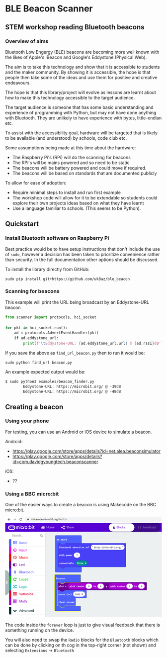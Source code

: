# BLE Beacon Scanner
## STEM workshop reading Bluetooth beacons
### Overview of aims
Bluetooth Low Engergy (BLE) beacons are becoming more well known with the likes
of Apple's iBeacon and Google's Eddystone (Physical Web).

The aim is to take this technology and show that it is accessible to students
and the maker community. By showing it is accessible, the hope is that people then
take some of the ideas and use them for positive and creative endeavours.

The hope is that this library/project will evolve as lessons are learnt about
how to make this technology accessible to the target audience.

The target audience is someone that has some basic understanding and
experience of programming with Python, but may not have done anything with
Bluetooth. They are unlikely to have experience with bytes, little-endian etc.

To assist with the accessibility goal, hardware will be targeted that is likely
to be available (and understood) by schools, code club etc.

Some assumptions being made at this time about the hardware:
* The Raspberry Pi's (RPi) will do the scanning for beacons
* The RPi's will be mains powered and so need to be static
* The beacons will be battery powered and could move if required.
* The beacons will be based on standards that are documented publicly

To allow for ease of adoption:
* Require minimal steps to install and run first example
* The workshop code will allow for it to be extendable so students
 could explore their own projects ideas based on what they have learnt
* Use a language familiar to schools. (This seems to be Python).

## Quickstart
### Install Bluetooth software on Raspberry Pi
Best practice would be to have setup instructions that don't include the use of
`sudo`, however a decision has been taken to prioritize convenience rather than
security. In the full documentation other options should be discussed.

To install the library directly from GitHub:
```
sudo pip install git+https://github.com/ukBaz/ble_beacon
```

### Scanning for beacons
This example will print the URL being broadcast by an Eddystone-URL beacon

```python
from scanner import protocols, hci_socket

for pkt in hci_socket.run():
    ad = protocols.AdvertEventHandler(pkt)
    if ad.eddystone_url:
        print(f'\tEddystone-URL: {ad.eddystone_url.url} @ {ad.rssi}dB')
``` 

If you save the above as `find_url_beacon.py` then to run it would be:
```
sudo python find_url beacon.py
```
An example expected output would be:
```
$ sudo python3 examples/beacon_finder.py 
        Eddystone-URL: https://microbit.org/ @ -39dB
        Eddystone-URL: https://microbit.org/ @ -48dB
```

## Creating a beacon
### Using your phone

For testing, you can use an Android or iOS device to simulate a beacon.

Android:
- https://play.google.com/store/apps/details?id=net.alea.beaconsimulator
- https://play.google.com/store/apps/details?id=com.davidgyoungtech.beaconscanner

iOS:
- ??

### Using a BBC micro:bit

One of the easier ways to create a beacon is using Makecode on the BBC micro:bit.

![Image of microbit code](docs/source/images/microbit_url_beacon.png)

The code inside the `forever` loop is just to give visual feedback that
there is something running on the device.

You will also need to swap the `Radio` blocks for the `Bluetooth` blocks
which can be done by clicking on th cog in the top-right corner (not shown)
and selecting `Extensions` -> `Bluetooth`
